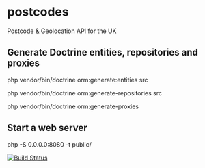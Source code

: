 # postcodes
Postcode &amp; Geolocation API for the UK

## Generate Doctrine entities, repositories and proxies
php vendor/bin/doctrine orm:generate:entities src

php vendor/bin/doctrine orm:generate-repositories src

php vendor/bin/doctrine orm:generate-proxies

## Start a web server
php -S 0.0.0.0:8080 -t public/

[![Build Status](https://travis-ci.org/vasildakov/postcodes.svg?branch=master)](https://travis-ci.org/vasildakov/postcodes)
